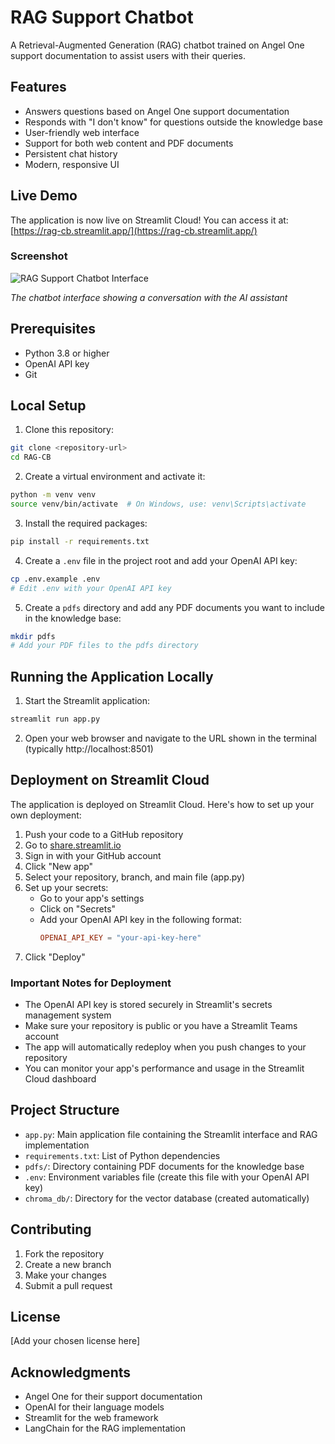 # RAG Support Chatbot

A Retrieval-Augmented Generation (RAG) chatbot trained on Angel One support documentation to assist users with their queries.

## Features

- Answers questions based on Angel One support documentation
- Responds with "I don't know" for questions outside the knowledge base
- User-friendly web interface
- Support for both web content and PDF documents
- Persistent chat history
- Modern, responsive UI

## Live Demo

The application is now live on Streamlit Cloud! You can access it at:
[https://rag-cb.streamlit.app/](https://rag-cb.streamlit.app/)

### Screenshot

![RAG Support Chatbot Interface](assets/app-screenshot.png)

_The chatbot interface showing a conversation with the AI assistant_

## Prerequisites

- Python 3.8 or higher
- OpenAI API key
- Git

## Local Setup

1. Clone this repository:

```bash
git clone <repository-url>
cd RAG-CB
```

2. Create a virtual environment and activate it:

```bash
python -m venv venv
source venv/bin/activate  # On Windows, use: venv\Scripts\activate
```

3. Install the required packages:

```bash
pip install -r requirements.txt
```

4. Create a `.env` file in the project root and add your OpenAI API key:

```bash
cp .env.example .env
# Edit .env with your OpenAI API key
```

5. Create a `pdfs` directory and add any PDF documents you want to include in the knowledge base:

```bash
mkdir pdfs
# Add your PDF files to the pdfs directory
```

## Running the Application Locally

1. Start the Streamlit application:

```bash
streamlit run app.py
```

2. Open your web browser and navigate to the URL shown in the terminal (typically http://localhost:8501)

## Deployment on Streamlit Cloud

The application is deployed on Streamlit Cloud. Here's how to set up your own deployment:

1. Push your code to a GitHub repository
2. Go to [share.streamlit.io](https://share.streamlit.io)
3. Sign in with your GitHub account
4. Click "New app"
5. Select your repository, branch, and main file (app.py)
6. Set up your secrets:
   - Go to your app's settings
   - Click on "Secrets"
   - Add your OpenAI API key in the following format:
     ```toml
     OPENAI_API_KEY = "your-api-key-here"
     ```
7. Click "Deploy"

### Important Notes for Deployment

- The OpenAI API key is stored securely in Streamlit's secrets management system
- Make sure your repository is public or you have a Streamlit Teams account
- The app will automatically redeploy when you push changes to your repository
- You can monitor your app's performance and usage in the Streamlit Cloud dashboard

## Project Structure

- `app.py`: Main application file containing the Streamlit interface and RAG implementation
- `requirements.txt`: List of Python dependencies
- `pdfs/`: Directory containing PDF documents for the knowledge base
- `.env`: Environment variables file (create this file with your OpenAI API key)
- `chroma_db/`: Directory for the vector database (created automatically)

## Contributing

1. Fork the repository
2. Create a new branch
3. Make your changes
4. Submit a pull request

## License

[Add your chosen license here]

## Acknowledgments

- Angel One for their support documentation
- OpenAI for their language models
- Streamlit for the web framework
- LangChain for the RAG implementation
